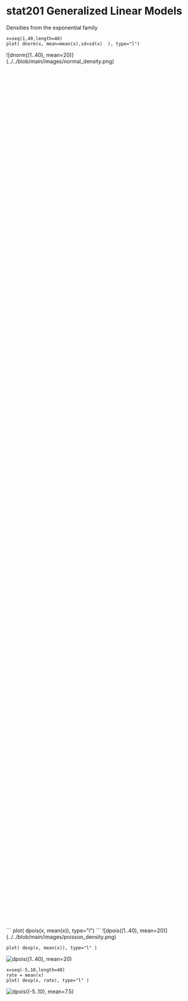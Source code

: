 # stat201 Generalized Linear Models

Densities from the exponential family
```
x=seq(1,40,length=40)
plot( dnorm(x, mean=mean(x),sd=sd(x)  ), type="l")
```
<div style="width: 60%; height: 60%">
![dnorm((1..40), mean=20)](../../blob/main/images/normal_density.png)
</div>
```
plot( dpois(x, mean(x)), type="l")
```
![dpois((1..40), mean=20)](../../blob/main/images/poisson_density.png)

```
plot( dexp(x, mean(x)), type="l" )
```
![dpois((1..40), mean=20)](../../blob/main/images/exponential_density_20.png)

```
x=seq(-5,10,length=40)
rate = mean(x)
plot( dexp(x, rate), type="l" )
```
![dpois((-5..10), mean=7.5)](../../blob/main/images/exponential_density_7.png)

